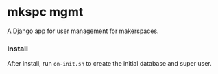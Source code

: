 # mkspc mgmt

A Django app for user management for makerspaces.


### Install

After install, run `on-init.sh` to create the initial database and super user.
